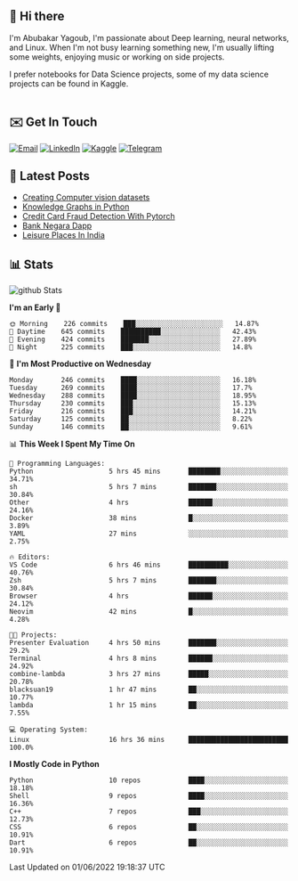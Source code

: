 ## 👋 Hi there

I'm Abubakar Yagoub, I'm passionate about Deep learning, neural networks, and
Linux. When I'm not busy learning something new, I'm usually lifting some
weights, enjoying music or working on side projects.

I prefer notebooks for Data Science projects, some of my data science projects
can be found in Kaggle. <br> <br>

## ✉️ Get In Touch

[![Email](https://img.shields.io/badge/Email-f1f1f1?style=for-the-badge&logo=gmail&logoColor=0f111a)](mailto:hi@blacksuan19.dev)
[![LinkedIn](https://img.shields.io/badge/LinkedIn-0077B5?style=for-the-badge&logo=linkedin&logoColor=white)](https://www.linkedin.com/in/blacksuan19/)
[![Kaggle](https://img.shields.io/badge/Kaggle-5acfff?style=for-the-badge&logo=kaggle&logoColor=white)](http://kaggle.com/abubakaryagob/)
[![Telegram](https://img.shields.io/badge/Telegram-2CA5E0?style=for-the-badge&logo=telegram&logoColor=white)](https://t.me/blacksuan19)

## 📩 Latest Posts

<!-- BLOG-POST-LIST:START -->
- [Creating Computer vision datasets](http://blacksuan19.dev/blog/creating-datasets/)
- [Knowledge Graphs in Python](http://blacksuan19.dev/projects/Knowledge_Graphs/)
- [Credit Card Fraud Detection With Pytorch](http://blacksuan19.dev/projects/credit-card-fraud-detection-with-pytorch/)
- [Bank Negara Dapp](http://blacksuan19.dev/projects/bank-negara/)
- [Leisure Places In India](http://blacksuan19.dev/projects/leisure-places-in-india/)
<!-- BLOG-POST-LIST:END -->

## 📊 Stats

![github Stats](https://github-readme-stats.vercel.app/api?username=blacksuan19&theme=github_dark&show_icons=true&count_private=true&custom_title=Github%20Stats&hide_border=true)

<!--START_SECTION:waka-->
**I'm an Early 🐤** 

```text
🌞 Morning    226 commits    ███░░░░░░░░░░░░░░░░░░░░░░   14.87% 
🌆 Daytime    645 commits    ██████████░░░░░░░░░░░░░░░   42.43% 
🌃 Evening    424 commits    ███████░░░░░░░░░░░░░░░░░░   27.89% 
🌙 Night      225 commits    ███░░░░░░░░░░░░░░░░░░░░░░   14.8%

```
📅 **I'm Most Productive on Wednesday** 

```text
Monday       246 commits    ████░░░░░░░░░░░░░░░░░░░░░   16.18% 
Tuesday      269 commits    ████░░░░░░░░░░░░░░░░░░░░░   17.7% 
Wednesday    288 commits    ████░░░░░░░░░░░░░░░░░░░░░   18.95% 
Thursday     230 commits    ███░░░░░░░░░░░░░░░░░░░░░░   15.13% 
Friday       216 commits    ███░░░░░░░░░░░░░░░░░░░░░░   14.21% 
Saturday     125 commits    ██░░░░░░░░░░░░░░░░░░░░░░░   8.22% 
Sunday       146 commits    ██░░░░░░░░░░░░░░░░░░░░░░░   9.61%

```


📊 **This Week I Spent My Time On** 

```text
💬 Programming Languages: 
Python                   5 hrs 45 mins       ████████░░░░░░░░░░░░░░░░░   34.71% 
sh                       5 hrs 7 mins        ███████░░░░░░░░░░░░░░░░░░   30.84% 
Other                    4 hrs               ██████░░░░░░░░░░░░░░░░░░░   24.16% 
Docker                   38 mins             █░░░░░░░░░░░░░░░░░░░░░░░░   3.89% 
YAML                     27 mins             ░░░░░░░░░░░░░░░░░░░░░░░░░   2.75%

🔥 Editors: 
VS Code                  6 hrs 46 mins       ██████████░░░░░░░░░░░░░░░   40.76% 
Zsh                      5 hrs 7 mins        ███████░░░░░░░░░░░░░░░░░░   30.84% 
Browser                  4 hrs               ██████░░░░░░░░░░░░░░░░░░░   24.12% 
Neovim                   42 mins             █░░░░░░░░░░░░░░░░░░░░░░░░   4.28%

🐱‍💻 Projects: 
Presenter Evaluation     4 hrs 50 mins       ███████░░░░░░░░░░░░░░░░░░   29.2% 
Terminal                 4 hrs 8 mins        ██████░░░░░░░░░░░░░░░░░░░   24.92% 
combine-lambda           3 hrs 27 mins       █████░░░░░░░░░░░░░░░░░░░░   20.78% 
blacksuan19              1 hr 47 mins        ██░░░░░░░░░░░░░░░░░░░░░░░   10.77% 
lambda                   1 hr 15 mins        ██░░░░░░░░░░░░░░░░░░░░░░░   7.55%

💻 Operating System: 
Linux                    16 hrs 36 mins      █████████████████████████   100.0%

```

**I Mostly Code in Python** 

```text
Python                   10 repos            ████░░░░░░░░░░░░░░░░░░░░░   18.18% 
Shell                    9 repos             ████░░░░░░░░░░░░░░░░░░░░░   16.36% 
C++                      7 repos             ███░░░░░░░░░░░░░░░░░░░░░░   12.73% 
CSS                      6 repos             ██░░░░░░░░░░░░░░░░░░░░░░░   10.91% 
Dart                     6 repos             ██░░░░░░░░░░░░░░░░░░░░░░░   10.91%

```



 Last Updated on 01/06/2022 19:18:37 UTC
<!--END_SECTION:waka-->
